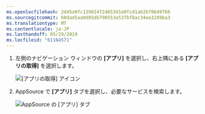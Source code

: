 ```yaml
---
ms.openlocfilehash: 2d45a9fc139014f24653d1e0fcd1ab2b70649766
ms.sourcegitcommit: 60dad5aa0d85db790553e537bf8ac34ee3289ba3
ms.translationtype: MT
ms.contentlocale: ja-JP
ms.lasthandoff: 05/29/2019
ms.locfileid: "61164571"
---
```

1. 左側のナビゲーション ウィンドウの **[アプリ]** を選択し、右上隅にある **[アプリの取得]** を選択します。
   
     ![[アプリの取得] アイコン](./media/powerbi-service-apps-get-more-apps/power-bi-service-apps-get-apps-1-app-line.png)
2. AppSource で **[アプリ]** タブを選択し、必要なサービスを検索します。
   
    ![AppSource の [アプリ] タブ](./media/powerbi-service-apps-get-more-apps/power-bi-appsource-apps.png)

